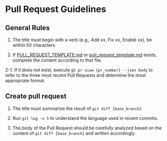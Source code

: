 # Pull Request Guidelines

## General Rules

1. The title must begin with a verb (e.g., Add xx, Fix xx, Enable xx), be within
   50 characters.

2. If [PULL_REQUEST_TEMPLATE.md](.github/PULL_REQUEST_TEMPLATE.md) or
   [pull_request_template.md](.github/pull_request_template.md) exists, complete
   the content according to that file.

2-1. If it does not exist, execute `gh pr view {pr_number} --json body` to refer
to the three most recent Pull Requests and determine the most appropriate
format.

## Create pull request

1. The title must summarize the result of `git diff {base_branch}`

2. Run `git log -n 5` to understand the language used in recent commits.

3. The body of the Pull Request should be carefully analyzed based on the
   content of `git diff {base_branch}` and written accordingly.
